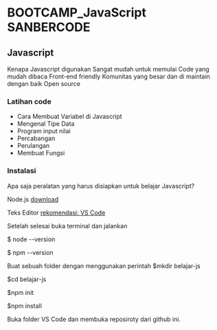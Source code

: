 # BOOTCAMP_JavaScript SANBERCODE

## Javascript
 
Kenapa Javascript digunakan
Sangat mudah untuk memulai
Code yang mudah dibaca
Front-end friendly
Komunitas yang besar dan di maintain dengan baik
Open source

### Latihan code
- Cara Membuat Variabel di Javascript
- Mengenal Tipe Data
- Program input nilai
- Percabangan
- Perulangan
- Membuat Fungsi

### Instalasi
Apa saja peralatan yang harus disiapkan untuk belajar Javascript?

Node.js [download](https://nodejs.org/en/download/)

Teks Editor [rekomendasi: VS Code](https://www.petanikode.com/text-editor-vscode/)

Setelah selesai buka terminal dan jalankan

$ node  --version

$ npm --version

Buat sebuah folder dengan menggunakan perintah 
$mkdir belajar-js

$cd belajar-js

$npm init

$npm install

Buka folder VS Code dan membuka reposiroty dari github ini.


